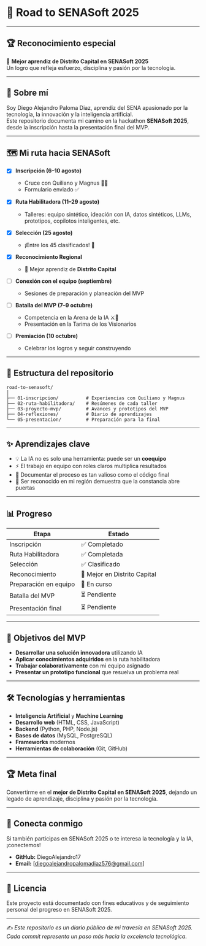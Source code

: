 # 🚀 Road to SENASoft 2025   

---

## 🏆 Reconocimiento especial  

🥇 **Mejor aprendiz de Distrito Capital en SENASoft 2025**  
Un logro que refleja esfuerzo, disciplina y pasión por la tecnología.  

---

## 🌟 Sobre mí  

Soy Diego Alejandro Paloma Diaz, aprendiz del SENA apasionado por la tecnología, la innovación y la inteligencia artificial.  
Este repositorio documenta mi camino en la hackathon **SENASoft 2025**, desde la inscripción hasta la presentación final del MVP.  

---

## 🗺️ Mi ruta hacia SENASoft  

- [x] **Inscripción (6–10 agosto)**  
  - Cruce con Quiliano y Magnus 🧙🤖  
  - Formulario enviado ✅  

- [x] **Ruta Habilitadora (11–29 agosto)**  
  - Talleres: equipo sintético, ideación con IA, datos sintéticos, LLMs, prototipos, copilotos inteligentes, etc.  

- [x] **Selección (25 agosto)**  
  - ¡Entre los 45 clasificados! 🏅  

- [x] **Reconocimiento Regional**  
  - 🥇 Mejor aprendiz de **Distrito Capital**  

- [ ] **Conexión con el equipo (septiembre)**  
  - Sesiones de preparación y planeación del MVP  

- [ ] **Batalla del MVP (7–9 octubre)**  
  - Competencia en la Arena de la IA ⚔️🤖  
  - Presentación en la Tarima de los Visionarios  

- [ ] **Premiación (10 octubre)**  
  - Celebrar los logros y seguir construyendo  

---

## 📂 Estructura del repositorio  

```
road-to-senasoft/
│
├── 01-inscripcion/          # Experiencias con Quiliano y Magnus
├── 02-ruta-habilitadora/    # Resúmenes de cada taller
├── 03-proyecto-mvp/         # Avances y prototipos del MVP
├── 04-reflexiones/          # Diario de aprendizajes
└── 05-presentacion/         # Preparación para la final
```

---

## ✨ Aprendizajes clave  

- 💡 La IA no es solo una herramienta: puede ser un **coequipo**  
- ⚡ El trabajo en equipo con roles claros multiplica resultados  
- 🌱 Documentar el proceso es tan valioso como el código final  
- 🏅 Ser reconocido en mi región demuestra que la constancia abre puertas  

---

## 📊 Progreso  

| Etapa                | Estado   |
|----------------------|----------|
| Inscripción          | ✅ Completado |
| Ruta Habilitadora    | ✅ Completada |
| Selección            | ✅ Clasificado |
| Reconocimiento       | 🥇 Mejor en Distrito Capital |
| Preparación en equipo| 🔄 En curso |
| Batalla del MVP      | ⏳ Pendiente |
| Presentación final   | ⏳ Pendiente |

---

## 🎯 Objetivos del MVP

- **Desarrollar una solución innovadora** utilizando IA
- **Aplicar conocimientos adquiridos** en la ruta habilitadora
- **Trabajar colaborativamente** con mi equipo asignado
- **Presentar un prototipo funcional** que resuelva un problema real

---

## 🛠️ Tecnologías y herramientas

- **Inteligencia Artificial** y **Machine Learning**
- **Desarrollo web** (HTML, CSS, JavaScript)
- **Backend** (Python, PHP, Node.js)
- **Bases de datos** (MySQL, PostgreSQL)
- **Frameworks** modernos
- **Herramientas de colaboración** (Git, GitHub)

---

## 🏆 Meta final  

Convertirme en el **mejor de Distrito Capital en SENASoft 2025**, dejando un legado de aprendizaje, disciplina y pasión por la tecnología.

---

## 🤝 Conecta conmigo

Si también participas en SENASoft 2025 o te interesa la tecnología y la IA, ¡conectemos!

- **GitHub:** DiegoAlejandro17
- **Email:** [diegoalejandropalomadiaz576@gmail.com]

---

## 📜 Licencia

Este proyecto está documentado con fines educativos y de seguimiento personal del progreso en SENASoft 2025.

---

✍️ *Este repositorio es un diario público de mi travesía en SENASoft 2025. Cada commit representa un paso más hacia la excelencia tecnológica.*
